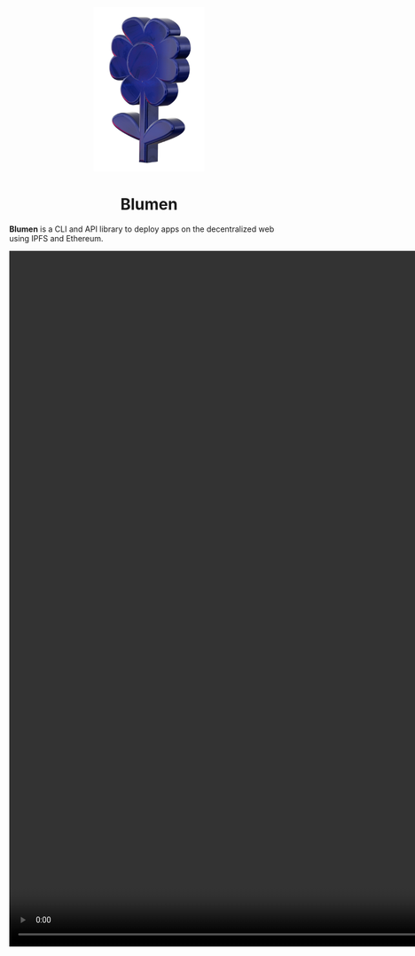 <div align="center">
  <img src="./logo.png" width="200" />
  <h1>Blumen</h1>
</div>

**Blumen** is a CLI and API library to deploy apps on the decentralized web using IPFS and Ethereum.

<video src="https://ipfs.io/ipfs/QmWVyDjVMaq6GuNZbYt9MS36JMEe2Ad1eg6e14ah6vzMpx" height="1254" width="960" controls />

## Features

- **Multi-Provider Deployment**: Deploy your web app simultaneously on multiple IPFS providers, including [web3.storage](https://web3.storage) and [Gateway3](https://gw3.io), ensuring redundancy and availability.
- **ENS Integration**: Seamlessly integrate with [ENS](https://ens.domains) to update your Content-Hash, making it easier for users to access your web app via ENS gateways.
- **Safe Integration**: Update your ENS Content-Hash using a multisig [Safe](https://safe.global) contract, adding an extra layer of security and decentralization.

## Installation

Node.js 18 or newer is required.

::: code-group

```bash [npm]
npm i -g blumen
```

```bash [pnpm]
pnpm i -g blumen
```

```bash [bun]
bun i -g blumen
```

:::
